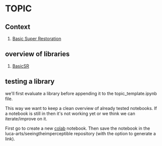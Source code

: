 # TOPIC

## Context

1. [Basic Super Restoration](https://github.com/xinntao/BasicSR-examples)

## overview of libraries

1. [BasicSR](https://github.com/xinntao/BasicSR)


## testing a library

we'll first evaluate a library before appending it to the topic_template.ipynb file.

This way we want to keep a clean overview of already tested notebooks. If a notebook is still in <tests> then it's not working yet or we think we can iterate/improve on it.

First go to create a new [colab](https://colab.research.google.com) notebook. Then save the notebook in the luca-arts/seeingtheimperceptible repository (with the option to generate a link).
